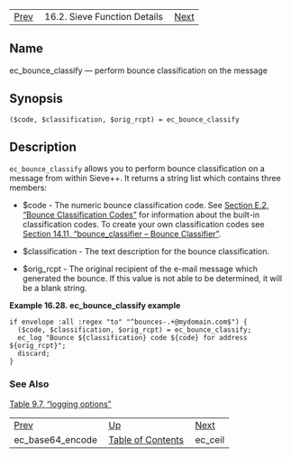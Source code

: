 |     |     |     |
| --- | --- | --- |
| [Prev](sieve.ref.ec_base64_encode)  | 16.2. Sieve Function Details |  [Next](sieve.ref.ec_ceil) |

<a name="sieve.ref.ec_bounce_classify"></a>
## Name

ec_bounce_classify — perform bounce classification on the message

## Synopsis

`($code, $classification, $orig_rcpt) = ec_bounce_classify`

<a name="idp29217168"></a>
## Description

`ec_bounce_classify` allows you to perform bounce classification on a message from within Sieve++. It returns a string list which contains three members:

*   $code - The numeric bounce classification code. See [Section E.2, “Bounce Classification Codes”](bounce_logger.classification.codes "E.2. Bounce Classification Codes") for information about the built-in classification codes. To create your own classification codes see [Section 14.11, “bounce_classifier – Bounce Classifier”](modules.bounce_classifier "14.11. bounce_classifier – Bounce Classifier").

*   $classification - The text description for the bounce classification.

*   $orig_rcpt - The original recipient of the e-mail message which generated the bounce. If this value is not able to be determined, it will be a blank string.

<a name="example.ec_bounce_classify"></a>

**Example 16.28. ec_bounce_classify example**

```
if envelope :all :regex "to" "^bounces-.+@mydomain.com$") {
  ($code, $classification, $orig_rcpt) = ec_bounce_classify;
  ec_log "Bounce ${classification} code ${code} for address ${orig_rcpt}";
  discard;
}
```

<a name="idp29226144"></a>
### See Also

[Table 9.7, “logging options”](options-summary#logging-options-table "Table 9.7. logging options")


|     |     |     |
| --- | --- | --- |
| [Prev](sieve.ref.ec_base64_encode)  | [Up](sieve.ref.files) |  [Next](sieve.ref.ec_ceil) |
| ec_base64_encode  | [Table of Contents](index) |  ec_ceil |
